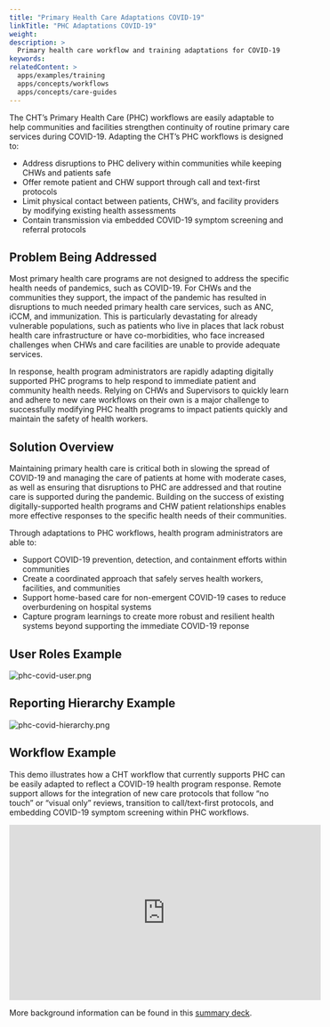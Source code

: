 ```yaml
---
title: "Primary Health Care Adaptations COVID-19"
linkTitle: "PHC Adaptations COVID-19"
weight: 
description: >
  Primary health care workflow and training adaptations for COVID-19
keywords:  
relatedContent: >
  apps/examples/training
  apps/concepts/workflows
  apps/concepts/care-guides
---
```


The CHT’s Primary Health Care (PHC) workflows are easily adaptable to help communities and facilities strengthen continuity of routine primary care services during COVID-19. Adapting the CHT’s PHC workflows is designed to:

* Address disruptions to PHC delivery within communities while keeping CHWs and patients safe
* Offer remote patient and CHW support through call and text-first protocols
* Limit physical contact between patients, CHW’s, and facility providers by modifying existing health assessments 
* Contain transmission via embedded COVID-19 symptom screening and referral protocols

## Problem Being Addressed

Most primary health care programs are not designed to address the specific health needs of pandemics, such as COVID-19. For CHWs and the communities they support, the impact of the pandemic has resulted in disruptions to much needed primary health care services, such as ANC, iCCM, and immunization. This is particularly devastating for already vulnerable populations, such as patients who live in places that lack robust health care infrastructure or have co-morbidities, who face increased challenges when CHWs and care facilities are unable to provide adequate services. 

In response, health program administrators are rapidly adapting digitally supported PHC programs to help respond to immediate patient and community health needs. Relying on CHWs and Supervisors to quickly learn and adhere to new care workflows on their own is a major challenge to successfully modifying PHC health programs to impact patients quickly and maintain the safety of health workers.

## Solution Overview

Maintaining primary health care is critical both in slowing the spread of COVID-19 and managing the care of patients at home with moderate cases, as well as ensuring that disruptions to PHC are addressed and that routine care is supported during the pandemic. Building on the success of existing digitally-supported health programs and CHW patient relationships enables more effective responses to the specific health needs of their communities. 

Through adaptations to PHC workflows, health program administrators are able to:

* Support COVID-19 prevention, detection, and containment efforts within communities
* Create a coordinated approach that safely serves health workers, facilities, and communities 
* Support home-based care for non-emergent COVID-19 cases to reduce overburdening on hospital systems
* Capture program learnings to create more robust and resilient health systems beyond supporting the immediate COVID-19 reponse

## User Roles Example

![phc-covid-user.png](phc-covid-user.png)

## Reporting Hierarchy Example

![phc-covid-hierarchy.png](phc-covid-hierarchy.png)

## Workflow Example

This demo illustrates how a CHT workflow that currently supports PHC can be easily adapted to reflect a COVID-19 health program response. Remote support allows for the integration of new care protocols that follow “no touch” or “visual only” reviews, transition to call/text-first protocols, and embedding COVID-19 symptom screening within PHC workflows.

<iframe width="560" height="315" src="https://www.youtube.com/embed/ic_sBf4KlYQ" frameborder="0" allow="accelerometer; autoplay; encrypted-media; gyroscope; picture-in-picture" allowfullscreen></iframe>

More background information can be found in this [summary deck](https://docs.google.com/presentation/d/1DBbEc2R6-TwgD4pp_LjTmgGXAUzZzeVrYlrDzFdWqSI/edit?usp=sharing).
